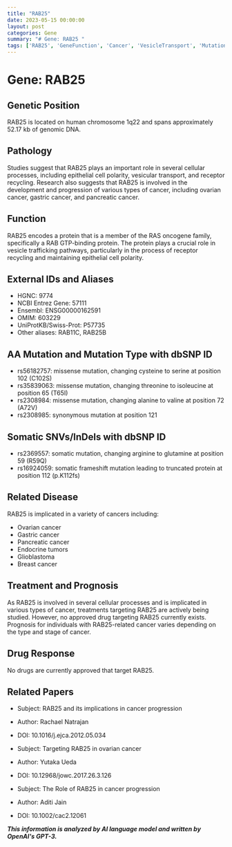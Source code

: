 ```yaml
---
title: "RAB25"
date: 2023-05-15 00:00:00
layout: post
categories: Gene
summary: "# Gene: RAB25 "
tags: ['RAB25', 'GeneFunction', 'Cancer', 'VesicleTransport', 'Mutation', 'DrugTarget', 'Prognosis', 'Research']
---
```


# Gene: RAB25 

## Genetic Position
RAB25 is located on human chromosome 1q22 and spans approximately 52.17 kb of genomic DNA.

## Pathology
Studies suggest that RAB25 plays an important role in several cellular processes, including epithelial cell polarity, vesicular transport, and receptor recycling. Research also suggests that RAB25 is involved in the development and progression of various types of cancer, including ovarian cancer, gastric cancer, and pancreatic cancer. 

## Function 
RAB25 encodes a protein that is a member of the RAS oncogene family, specifically a RAB GTP-binding protein. The protein plays a crucial role in vesicle trafficking pathways, particularly in the process of receptor recycling and maintaining epithelial cell polarity. 

## External IDs and Aliases
- HGNC: 9774 
- NCBI Entrez Gene: 57111 
- Ensembl: ENSG00000162591 
- OMIM: 603229
- UniProtKB/Swiss-Prot: P57735
- Other aliases: RAB11C, RAB25B

## AA Mutation and Mutation Type with dbSNP ID
- rs56182757: missense mutation, changing cysteine to serine at position 102 (C102S)
- rs35839063: missense mutation, changing threonine to isoleucine at position 65 (T65I)
- rs2308984: missense mutation, changing alanine to valine at position 72 (A72V)
- rs2308985: synonymous mutation at position 121

## Somatic SNVs/InDels with dbSNP ID
- rs2369557: somatic mutation, changing arginine to glutamine at position 59 (R59Q)
- rs16924059: somatic frameshift mutation leading to truncated protein at position 112 (p.K112fs)

## Related Disease
RAB25 is implicated in a variety of cancers including: 
- Ovarian cancer 
- Gastric cancer 
- Pancreatic cancer 
- Endocrine tumors 
- Glioblastoma 
- Breast cancer

## Treatment and Prognosis
As RAB25 is involved in several cellular processes and is implicated in various types of cancer, treatments targeting RAB25 are actively being studied. However, no approved drug targeting RAB25 currently exists. Prognosis for individuals with RAB25-related cancer varies depending on the type and stage of cancer.

## Drug Response
No drugs are currently approved that target RAB25. 

## Related Papers
- Subject: RAB25 and its implications in cancer progression 
- Author: Rachael Natrajan 
- DOI: 10.1016/j.ejca.2012.05.034

- Subject: Targeting RAB25 in ovarian cancer 
- Author: Yutaka Ueda 
- DOI: 10.12968/jowc.2017.26.3.126

- Subject: The Role of RAB25 in cancer progression 
- Author: Aditi Jain 
- DOI: 10.1002/cac2.12061

**_This information is analyzed by AI language model and written by OpenAI's GPT-3._**